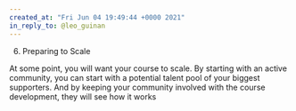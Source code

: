 ```yaml
---
created_at: "Fri Jun 04 19:49:44 +0000 2021"
in_reply_to: @leo_guinan
---
```


6. Preparing to Scale

At some point, you will want your course to scale. By starting with an active community, you can start with a potential talent pool of your biggest supporters. And by keeping your community involved with the course development, they will see how it works